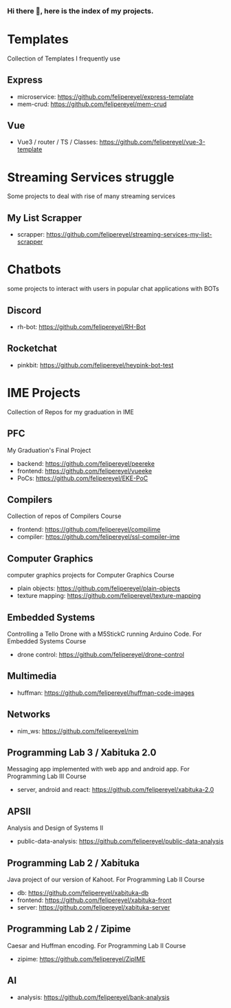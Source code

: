 ### Hi there 👋, here is the index of my projects.


# Templates
Collection of Templates I frequently use

## Express
- microservice: https://github.com/felipereyel/express-template
- mem-crud: https://github.com/felipereyel/mem-crud

## Vue
- Vue3 / router / TS / Classes: https://github.com/felipereyel/vue-3-template


# Streaming Services struggle
Some projects to deal with rise of many streaming services

## My List Scrapper
- scrapper: https://github.com/felipereyel/streaming-services-my-list-scrapper


# Chatbots
some projects to interact with users in popular chat applications with BOTs

## Discord
- rh-bot: https://github.com/felipereyel/RH-Bot

## Rocketchat
- pinkbit: https://github.com/felipereyel/heypink-bot-test


# IME Projects
Collection of Repos for my graduation in IME

## PFC
My Graduation's Final Project

- backend: https://github.com/felipereyel/peereke
- frontend: https://github.com/felipereyel/vueeke
- PoCs: https://github.com/felipereyel/EKE-PoC

## Compilers
Collection of repos of Compilers Course
- frontend: https://github.com/felipereyel/compilime
- compiler: https://github.com/felipereyel/ssl-compiler-ime

## Computer Graphics
computer graphics projects for Computer Graphics Course
- plain objects: https://github.com/felipereyel/plain-objects
- texture mapping: https://github.com/felipereyel/texture-mapping

## Embedded Systems
Controlling a Tello Drone with a M5StickC running Arduino Code. For Embedded Systems Course
- drone control: https://github.com/felipereyel/drone-control

## Multimedia
- huffman: https://github.com/felipereyel/huffman-code-images

## Networks
- nim_ws: https://github.com/felipereyel/nim

## Programming Lab 3 / Xabituka 2.0
Messaging app implemented with web app and android app. For Programming Lab III Course
- server, android and react: https://github.com/felipereyel/xabituka-2.0

## APSII
Analysis and Design of Systems II
- public-data-analysis: https://github.com/felipereyel/public-data-analysis

## Programming Lab 2 / Xabituka
Java project of our version of Kahoot. For Programming Lab II Course
- db: https://github.com/felipereyel/xabituka-db
- frontend: https://github.com/felipereyel/xabituka-front
- server: https://github.com/felipereyel/xabituka-server


## Programming Lab 2 / Zipime
Caesar and Huffman encoding. For Programming Lab II Course
- zipime: https://github.com/felipereyel/ZipIME

## AI
- analysis: https://github.com/felipereyel/bank-analysis
